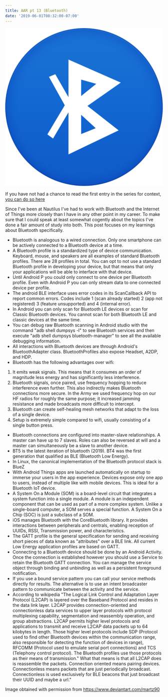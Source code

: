 ```yaml
---
title: AAR pt 13 (Bluetooth)
date: '2019-06-01T08:32:00-07:00'
---
```

![Bluetooth icon](/assets/images/bluetooth-icon.png)

If you have not had a chance to read the first entry in the series for context, <a href="/post/after-action-review-aar/">you can do so here</a> 

Since I've been at Nautilus I've had to work with Bluetooth and the Internet of Things more closely than I have in any other point in my career.  To make sure that I could speak at least somewhat cogently about the topics I've done a fair amount of study into both.  This post focuses on my learnings about Bluetooth specifically.

* Bluetooth is analogous to a wired connection.  Only one smartphone can be actively connected to a Bluetooth device at a time.
* A Bluetooth profile is a standardized type of device communication.  Keyboard, mouse, and speakers are all examples of standard Bluetooth profiles.  There are 28 profiles in total.  You can opt to not use a standard Bluetooth profile in developing your device, but that means that only your applications will be able to interface with that device.
* Until Android P you could only connect to one device per Bluetooth profile.  Even with Android P you can only stream data to one connected device per profile. 
* The android BLE interface uses error codes in its ScanCallback API to report common errors.  Codes include 1 (scan already started) 2 (app not registered) 3 (feature unsupported) and 4 (internal error).
* In Android you can only scan for Bluetooth LE devices or scan for Classic Bluetooth devices. You cannot scan for both Bluetooth LE and classic devices at the same time.
* You can debug raw Bluetooth scanning in Android studio with the command "adb shell dumpsys -l" to see Bluetooth services and then execute "adb shell dumpsys bluetooth-manager" to see all the available debugging information.
* All interactions with Bluetooth devices are through Android's BluetoothAdapter class.  BluetoothProfiles also expose Headset, A2DP, and HDP.
* Bluetooth has the following advantages over wifi: 

1. It emits weak signals.  This means that it consumes an order of magnitude less energy and has significantly less interference.
2. Bluetooth signals, once paired, use frequency hopping to reduce interference even further.  This also indirectly makes Bluetooth connections more secure.  In the Army we used frequency hop on our HF radios for roughly the same purpose; it increased jamming resistance and made broadcasts more difficult to intercept.
3. Bluetooth can create self-healing mesh networks that adapt to the loss of a single device.
4. Setup is extremely simple compared to wifi, usually consisting of a single button press.

* Bluetooth connections are configured into master-slave relationships.  A master can have up to 7 slaves.  Roles can also be reversed at will and a master can simultaneously be a slave to another device.
* BT5 is the latest iteration of bluetooth (2019).  BT4 was the first generation that qualified as BLE (Bluetooth Low Energy).
* In Linux, the canonical implementation of the Bluetooth protocol stack is BlueZ
* With Android Things apps are launched automatically on startup to immerse your users in the app experience. Devices expose only one app to users, instead of multiple like with mobile devices. This is ideal for a Bluetooth IoT device.  
* A System On a Module (SOM) is a board-level circuit that integrates a system function into a single module. A module is an independent component that can be used as part of a more complex system. Unlike a single-board computer, a SOM serves a special function.  A System On a Chip (SOC) is just a subclass of a SOM.
* iOS manages Bluetooth with the CoreBluetooth library.  It provides interactions between peripherals and centrals, enabling reception of UUIDs, RSSI, Transmission power, and characteristics.
* The GATT profile is the general specification for sending and receiving short pieces of data known as "attributes" over a BLE link. All current Low Energy application profiles are based on GATT.
* Connecting to a Bluetooth device should be done by an Android Activity.  Once the connection is established however you should use a Service to retain the Bluetooth GATT connection.  You can manage the service object through binding and unbinding as well as a persistent foreground notification.
* If you use a bound service pattern you can call your service methods directly for results.  The alternative is to use an intent broadcaster pattern to communicate between the activity and the service.
* According to wikipedia "The Logical Link Control and Adaptation Layer Protocol (L2CAP) is layered over the Baseband Protocol and resides in the data link layer. L2CAP provides connection-oriented and connectionless data services to upper layer protocols with protocol multiplexing capability, segmentation and reassembly operation, and group abstractions. L2CAP permits higher level protocols and applications to transmit and receive L2CAP data packets up to 64 kilobytes in length.  Those higher level protocols include SDP (Protocol used to find other Bluetooth devices within the communication range, also responsible for detecting the function of devices in range), RFCOMM (Protocol used to emulate serial port connections) and TCS (Telephony control protocol).  The Bluetooth profiles use those protocols as their means of transmission." What that means is that all L2CAP does is reassemble the packets. Connection oriented means pairing devices.  Connectionless means packets that are just periodically broadcast.  Connectionless is used exclusively for BLE beacons that just broadcast their UUID and maybe a url."

Image obtained with permission from https://www.deviantart.com/martz90
